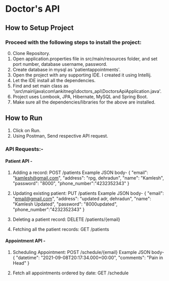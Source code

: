 # Doctor's API

## How to Setup Project

### Proceed with the following steps to install the project:

0. Clone Repository.
1. Open application.properties file in src/main/resources folder, and set port number, database username, password.
2. Create database in mysql as 'patientappointments'.
3. Open the project with any supporting IDE. I created it using Intellij.
4. Let the IDE install all the dependencies.
5. Find and set main class as '\src\main\java\com\ankitnegi\doctors_api\DoctorsApiApplication.java'.
6. Project uses Lombook, JPA, Hibernate, MySQL and Spring Boot.
7. Make sure all the dependencies/libraries for the above are installed.


## How to Run
1. Click on Run.
2. Using Postman, Send respective API request.

### API Requests:-
#### Patient API -
1. Adding a record: POST /patients
Example JSON body-
{
    "email": "kamlesh@gmail.com",
    "address": "rpg, dehradun",
    "name": "Kamlesh",
    "password": "8000",
    "phone_number":"4232352343"
}

2. Updating existing patient: PUT /patients
Example JSON body-
{
    "email": "email@gmail.com",
    "address": "updated adr, dehradun",
    "name": "Kamlesh Updated",
    "password": "8000updated",
    "phone_number":"4232352343"
}

3. Deleting a patient record: DELETE /patients/{email}

4. Fetching all the patient records: GET /patients


#### Appointment API -
1. Scheduling Appointment: POST /schedule/{email}
Example JSON body-
{
    "datetime": "2021-09-08T20:17:34.000+00:00",
    "comments": "Pain in Head"
}

2. Fetch all appointments ordered by date: GET /schedule
